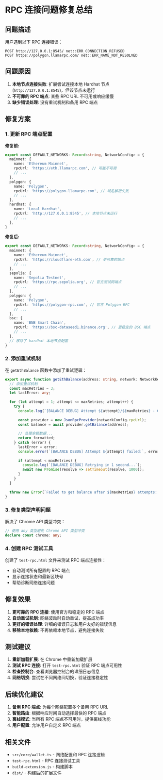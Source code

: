 # RPC 连接问题修复总结

## 问题描述

用户遇到以下 RPC 连接错误：
```
POST http://127.0.0.1:8545/ net::ERR_CONNECTION_REFUSED
POST https://polygon.llamarpc.com/ net::ERR_NAME_NOT_RESOLVED
```

## 问题原因

1. **本地节点连接失败**: 扩展尝试连接本地 Hardhat 节点 (`http://127.0.0.1:8545`)，但该节点未运行
2. **不可靠的 RPC 端点**: 某些 RPC URL 不可用或响应缓慢
3. **缺少错误处理**: 没有重试机制和备用 RPC 端点

## 修复方案

### 1. 更新 RPC 端点配置

**修复前:**
```typescript
export const DEFAULT_NETWORKS: Record<string, NetworkConfig> = {
  mainnet: {
    name: 'Ethereum Mainnet',
    rpcUrl: 'https://eth.llamarpc.com', // 可能不可用
    // ...
  },
  polygon: {
    name: 'Polygon',
    rpcUrl: 'https://polygon.llamarpc.com', // 域名解析失败
    // ...
  },
  hardhat: {
    name: 'Local Hardhat',
    rpcUrl: 'http://127.0.0.1:8545', // 本地节点未运行
    // ...
  },
}
```

**修复后:**
```typescript
export const DEFAULT_NETWORKS: Record<string, NetworkConfig> = {
  mainnet: {
    name: 'Ethereum Mainnet',
    rpcUrl: 'https://cloudflare-eth.com', // 更可靠的端点
    // ...
  },
  sepolia: {
    name: 'Sepolia Testnet',
    rpcUrl: 'https://rpc.sepolia.org', // 官方测试网端点
    // ...
  },
  polygon: {
    name: 'Polygon',
    rpcUrl: 'https://polygon-rpc.com', // 官方 Polygon RPC
    // ...
  },
  bsc: {
    name: 'BNB Smart Chain',
    rpcUrl: 'https://bsc-dataseed1.binance.org', // 更稳定的 BSC 端点
    // ...
  },
  // 移除了 hardhat 本地节点配置
}
```

### 2. 添加重试机制

在 `getEthBalance` 函数中添加了重试逻辑：

```typescript
export async function getEthBalance(address: string, network: NetworkKey): Promise<string> {
  // 添加重试机制
  const maxRetries = 3;
  let lastError: any;
  
  for (let attempt = 1; attempt <= maxRetries; attempt++) {
    try {
      console.log(`[BALANCE DEBUG] Attempt ${attempt}/${maxRetries} - Getting balance from provider...`);
      
      const provider = new JsonRpcProvider(networkConfig.rpcUrl);
      const balance = await provider.getBalance(address);
      
      // 处理余额数据...
      return formatted;
    } catch (error) {
      lastError = error;
      console.error(`[BALANCE DEBUG] Attempt ${attempt} failed:`, error);
      
      if (attempt < maxRetries) {
        console.log(`[BALANCE DEBUG] Retrying in 1 second...`);
        await new Promise(resolve => setTimeout(resolve, 1000));
      }
    }
  }
  
  throw new Error(`Failed to get balance after ${maxRetries} attempts: ${lastError?.message || 'Unknown error'}`);
}
```

### 3. 修复类型声明问题

解决了 Chrome API 类型冲突：

```typescript
// 使用 any 类型避免 Chrome API 类型冲突
declare const chrome: any;
```

### 4. 创建 RPC 测试工具

创建了 `test-rpc.html` 文件来测试 RPC 端点连接性：

- 自动测试所有配置的 RPC 端点
- 显示连接状态和最新区块号
- 帮助诊断网络连接问题

## 修复效果

1. **更可靠的 RPC 连接**: 使用官方和稳定的 RPC 端点
2. **自动重试机制**: 网络波动时自动重试，提高成功率
3. **更好的错误处理**: 详细的错误日志和用户友好的错误信息
4. **移除本地依赖**: 不再依赖本地节点，避免连接失败

## 测试建议

1. **重新加载扩展**: 在 Chrome 中重新加载扩展
2. **测试 RPC 连接**: 打开 `test-rpc.html` 验证 RPC 端点可用性
3. **检查控制台**: 查看浏览器控制台的详细日志信息
4. **网络切换**: 尝试在不同网络间切换，验证连接稳定性

## 后续优化建议

1. **备用 RPC 端点**: 为每个网络配置多个备用 RPC URL
2. **智能路由**: 根据响应时间自动选择最快的 RPC 端点
3. **离线模式**: 当所有 RPC 端点不可用时，提供离线功能
4. **用户配置**: 允许用户自定义 RPC 端点

## 相关文件

- `src/core/wallet.ts` - 网络配置和 RPC 连接逻辑
- `test-rpc.html` - RPC 连接测试工具
- `build-extension.js` - 构建脚本
- `dist/` - 构建后的扩展文件
